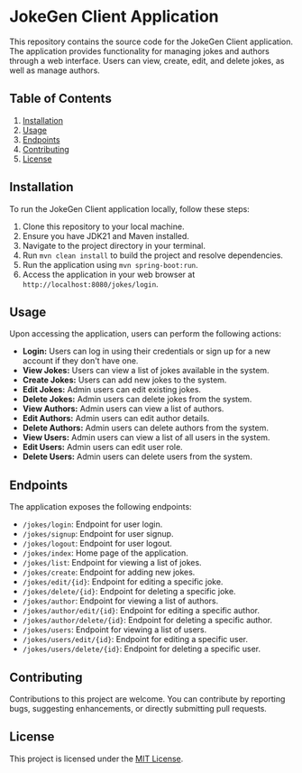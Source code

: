 # JokeGen Client Application

This repository contains the source code for the JokeGen Client application. The application provides functionality for managing jokes and authors through a web interface. Users can view, create, edit, and delete jokes, as well as manage authors.

## Table of Contents
1. [Installation](#installation)
2. [Usage](#usage)
3. [Endpoints](#endpoints)
4. [Contributing](#contributing)
5. [License](#license)

## Installation <a name="installation"></a>

To run the JokeGen Client application locally, follow these steps:

1. Clone this repository to your local machine.
2. Ensure you have JDK21 and Maven installed.
3. Navigate to the project directory in your terminal.
4. Run `mvn clean install` to build the project and resolve dependencies.
5. Run the application using `mvn spring-boot:run`.
6. Access the application in your web browser at `http://localhost:8080/jokes/login`.

## Usage <a name="usage"></a>

Upon accessing the application, users can perform the following actions:

- **Login:** Users can log in using their credentials or sign up for a new account if they don't have one.
- **View Jokes:** Users can view a list of jokes available in the system.
- **Create Jokes:** Users can add new jokes to the system.
- **Edit Jokes:** Admin users can edit existing jokes.
- **Delete Jokes:** Admin users can delete jokes from the system.
- **View Authors:** Admin users can view a list of authors.
- **Edit Authors:** Admin users can edit author details.
- **Delete Authors:** Admin users can delete authors from the system.
- **View Users:** Admin users can view a list of all users in the system.
- **Edit Users:** Admin users can edit user role.
- **Delete Users:** Admin users can delete users from the system.

## Endpoints <a name="endpoints"></a>

The application exposes the following endpoints:

- `/jokes/login`: Endpoint for user login.
- `/jokes/signup`: Endpoint for user signup.
- `/jokes/logout`: Endpoint for user logout.
- `/jokes/index`: Home page of the application.
- `/jokes/list`: Endpoint for viewing a list of jokes.
- `/jokes/create`: Endpoint for adding new jokes.
- `/jokes/edit/{id}`: Endpoint for editing a specific joke.
- `/jokes/delete/{id}`: Endpoint for deleting a specific joke.
- `/jokes/author`: Endpoint for viewing a list of authors.
- `/jokes/author/edit/{id}`: Endpoint for editing a specific author.
- `/jokes/author/delete/{id}`: Endpoint for deleting a specific author.
- `/jokes/users`: Endpoint for viewing a list of users.
- `/jokes/users/edit/{id}`: Endpoint for editing a specific user.
- `/jokes/users/delete/{id}`: Endpoint for deleting a specific user.

## Contributing <a name="contributing"></a>

Contributions to this project are welcome. You can contribute by reporting bugs, suggesting enhancements, or directly submitting pull requests.

## License <a name="license"></a>

This project is licensed under the [MIT License](LICENSE).